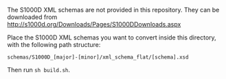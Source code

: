 The S1000D XML schemas are not provided in this repository. They can be
downloaded from http://s1000d.org/Downloads/Pages/S1000DDownloads.aspx

Place the S1000D XML schemas you want to convert inside this directory,
with the following path structure:
```
schemas/S1000D_[major]-[minor]/xml_schema_flat/[schema].xsd
```

Then run `sh build.sh`.
